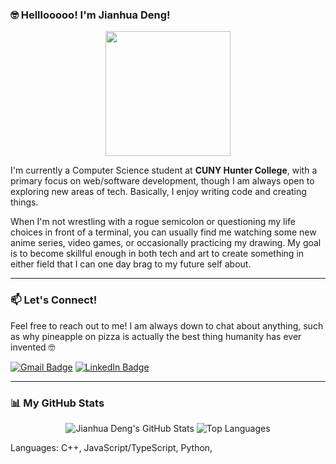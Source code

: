 
### 🤓 Helllooooo! I'm Jianhua Deng!

<p align="center">
  <img src="https://media.giphy.com/media/v1.Y2lkPTc5MGI3NjExaDB6dWZ6a2V0dHF2cHJmc2Nlcm12dWVzeDVqYm1pZHAxNnJzdm52eCZlcD12aWRlb19zZWFyY2hfaWQmY3Q9Zw/bGgsc5hpueFgs/giphy.gif" width="200"/>
</p>

I'm currently a Computer Science student at **CUNY Hunter College**, with a primary focus on web/software development, though I am always open to exploring new areas of tech. Basically, I enjoy writing code and creating things.

When I'm not wrestling with a rogue semicolon or questioning my life choices in front of a terminal, you can usually find me watching some new anime series, video games, or occasionally practicing my drawing. My goal is to become skillful enough in both tech and art to create something in either field that I can one day brag to my future self about.

---




### 📫 Let's Connect!

Feel free to reach out to me! I am always down to chat about anything, such as why pineapple on pizza is actually the best thing humanity has ever invented 🤓

<p align="left">
<a href="mailto:jianhua1203@gmail.com"><img src="https://img.shields.io/badge/Gmail-D14836?style=for-the-badge&logo=gmail&logoColor=white" alt="Gmail Badge"/></a>
<a href="https://linkedin.com/in/jianhua-deng/"><img src="https://img.shields.io/badge/LinkedIn-0077B5?style=for-the-badge&logo=linkedin&logoColor=white" alt="LinkedIn Badge"/></a>
</p>

---

### 📊 My GitHub Stats

<p align="center">
  <img src="https://github-readme-stats.vercel.app/api?username=JianHua-Deng&show_icons=true&theme=dracula&hide_border=true&include_all_commits=true" alt="Jianhua Deng's GitHub Stats" />
  <img src="https://github-readme-stats.vercel.app/api/top-langs/?username=JianHua-Deng&layout=compact&theme=dracula&hide_border=true&include_all_commits=true" alt="Top Languages" />
</p>

Languages: C++, JavaScript/TypeScript, Python, 
